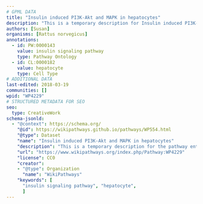```yaml
---
# GPML DATA
title: "Insulin induced PI3K-Akt and MAPK in hepatocytes"
description: "This is a temporary description for Insulin induced PI3K-Akt and MAPK in hepatocytes"
authors: [Susan]
organisms: [Rattus norvegicus]
annotations:
  - id: PW:0000143
    value: insulin signaling pathway
    type: Pathway Ontology
  - id: CL:0000182
    value: hepatocyte
    type: Cell Type
# ADDITIONAL DATA
last-edited: 2018-03-19
communities: []
wpid: "WP4229"
# STRUCTURED METADATA FOR SEO
seo:
  type: CreativeWork
schema-jsonld:
  - "@context": https://schema.org/
    "@id": https://wikipathways.github.io/pathways/WP554.html
    "@type": Dataset
    "name": "Insulin induced PI3K-Akt and MAPK in hepatocytes"
    "description": "This is a temporary description for the pathway entitled: Insulin induced PI3K-Akt and MAPK in hepatocytes"
    "url": "https://www.wikipathways.org/index.php/Pathway:WP4229"
    "license": CC0
    "creator":
    - "@type": Organization
      "name": "WikiPathways"
    "keywords": [
      "insulin signaling pathway", "hepatocyte",
      ]
---
```

